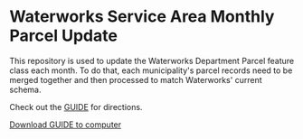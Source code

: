 # Waterworks Service Area Monthly Parcel Update
This repository is used to update the Waterworks Department Parcel feature class each month. To do that, each municipality's parcel records need to be merged together and then processed to match Waterworks' current schema.

Check out the <a href=https://github.com/briankingery87/NNWW_Monthly_Parcel_Update/blob/master/Guide.pdf>GUIDE</a> for directions.

<a href=https://github.com/briankingery87/NNWW_Monthly_Parcel_Update/raw/master/Guide.pdf>Download GUIDE to computer</a>
